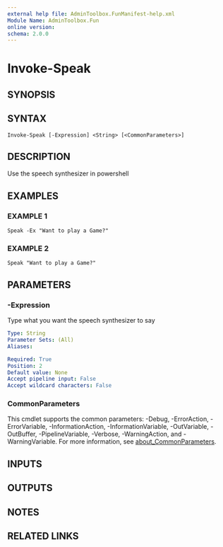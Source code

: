 ```yaml
---
external help file: AdminToolbox.FunManifest-help.xml
Module Name: AdminToolbox.Fun
online version:
schema: 2.0.0
---
```


# Invoke-Speak

## SYNOPSIS

## SYNTAX

```
Invoke-Speak [-Expression] <String> [<CommonParameters>]
```

## DESCRIPTION
Use the speech synthesizer in powershell

## EXAMPLES

### EXAMPLE 1
```
Speak -Ex "Want to play a Game?"
```

### EXAMPLE 2
```
Speak "Want to play a Game?"
```

## PARAMETERS

### -Expression
Type what you want the speech synthesizer to say

```yaml
Type: String
Parameter Sets: (All)
Aliases:

Required: True
Position: 2
Default value: None
Accept pipeline input: False
Accept wildcard characters: False
```

### CommonParameters
This cmdlet supports the common parameters: -Debug, -ErrorAction, -ErrorVariable, -InformationAction, -InformationVariable, -OutVariable, -OutBuffer, -PipelineVariable, -Verbose, -WarningAction, and -WarningVariable. For more information, see [about_CommonParameters](http://go.microsoft.com/fwlink/?LinkID=113216).

## INPUTS

## OUTPUTS

## NOTES

## RELATED LINKS
